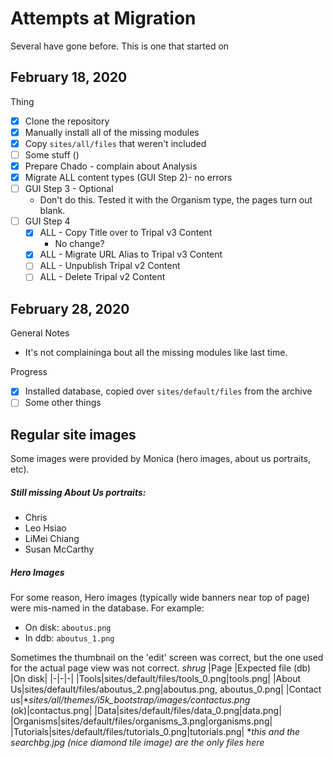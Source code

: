 # Attempts at Migration
Several have gone before. This is one that started on

## February 18, 2020

Thing
 - [x] Clone the repository
 - [x] Manually install all of the missing modules
 - [x] Copy `sites/all/files` that weren't included
 - [ ] Some stuff ()
 - [x] Prepare Chado - complain about Analysis
 - [x] Migrate ALL content types (GUI Step 2)- no errors
 - [ ] GUI Step 3 - Optional
   - Don't do this. Tested it with the Organism type, the pages turn out blank.
 - [ ] GUI Step 4
   - [x] ALL - Copy Title over to Tripal v3 Content
     - No change?
   - [x] ALL - Migrate URL Alias to Tripal v3 Content
   - [ ] ALL - Unpublish Tripal v2 Content
   - [ ] ALL - Delete Tripal v2 Content

## February 28, 2020

General Notes
 - It's not complaininga bout all the missing modules like last time.

Progress
 - [x] Installed database, copied over `sites/default/files` from the archive
 - [ ] Some other things

## Regular site images
Some images were provided by Monica (hero images, about us portraits, etc).
##### Still missing About Us portraits:
 - Chris
 - Leo Hsiao
 - LiMei Chiang
 - Susan McCarthy

##### Hero Images
For some reason, Hero images (typically wide banners near top of page) were mis-named in the database. For example:
 - On disk: `aboutus.png`
 - In ddb:  `aboutus_1.png`

Sometimes the thumbnail on the 'edit' screen was correct, but the one used for the actual page view was not correct.
*shrug* 
|Page   |Expected file (db)   |On disk|
|-|-|-|
|Tools|sites/default/files/tools_0.png|tools.png|
|About Us|sites/default/files/aboutus_2.png|aboutus.png, aboutus_0.png|
|Contact us|**sites/all/themes/i5k_bootstrap/images/contactus.png* (ok)|contactus.png|
|Data|sites/default/files/data_0.png|data.png|
|Organisms|sites/default/files/organisms_3.png|organisms.png|
|Tutorials|sites/default/files/tutorials_0.png|tutorials.png|
**this and the searchbg.jpg (nice diamond tile image) are the only files here*